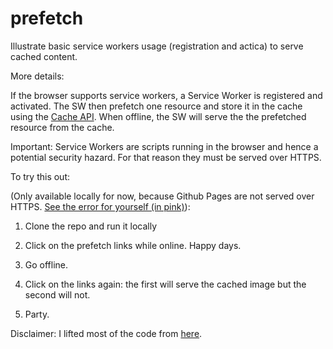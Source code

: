 # prefetch

Illustrate basic service workers usage (registration and actica) to serve cached content.

More details:

If the browser supports service workers, a Service Worker is registered and activated.
The SW then prefetch one resource and store it in the cache using the [Cache API](https://developer.mozilla.org/en-US/docs/Web/API/Cache).
When offline, the SW will serve the the prefetched resource from the cache.

Important: Service Workers are scripts running in the browser and hence a potential security hazard.
For that reason they must be served over HTTPS.

To try this out:

(Only available locally for now, because Github Pages are not served over HTTPS. [See the error for yourself (in pink)](http://www.simoneduca.com/prefetch)):

1. Clone the repo and run it locally

2. Click on the prefetch links while online. Happy days.

3. Go offline.

4. Click on the links again: the first will serve the cached image but the second will not.

5. Party.

Disclaimer: I lifted most of the code from [here](https://github.com/GoogleChrome/samples/tree/gh-pages/service-worker/prefetch). 